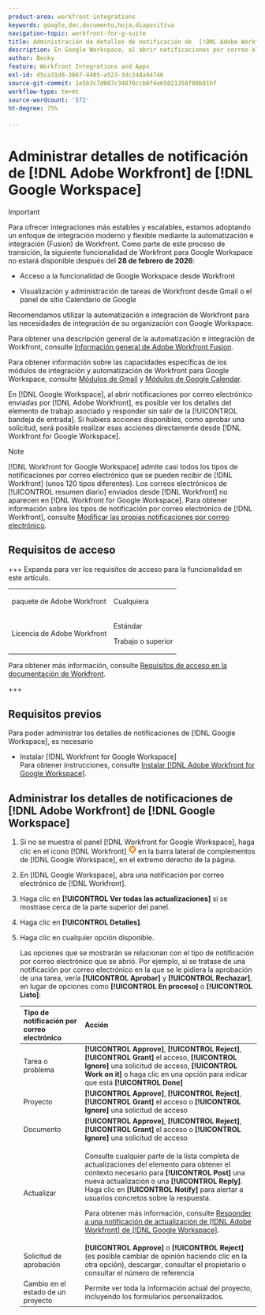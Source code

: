 ```yaml
---
product-area: workfront-integrations
keywords: google,doc,documento,hoja,diapositiva
navigation-topic: workfront-for-g-suite
title: Administración de detalles de notificación de  [!DNL Adobe Workfront]  de Google Workspace
description: En Google Workspace, al abrir notificaciones por correo electrónico enviadas por Adobe  [!DNL Workfront] , es posible ver los detalles del elemento de trabajo asociado y responder sin salir de la bandeja de entrada. Si hubiera acciones disponibles, como aprobar una solicitud, será posible realizarlas directamente desde Workfront para Google Workspace.
author: Becky
feature: Workfront Integrations and Apps
exl-id: d5ca31d8-3667-4405-a523-3dc248a94746
source-git-commit: 1e5b3c7d087c34870ccb0f4e65021358f08b81bf
workflow-type: tm+mt
source-wordcount: '572'
ht-degree: 75%

---
```


# Administrar detalles de notificación de [!DNL Adobe Workfront] de [!DNL Google Workspace]

>[!IMPORTANT]
>
>Para ofrecer integraciones más estables y escalables, estamos adoptando un enfoque de integración moderno y flexible mediante la automatización e integración (Fusion) de Workfront. Como parte de este proceso de transición, la siguiente funcionalidad de Workfront para Google Workspace no estará disponible después del **28 de febrero de 2026**:
>
>* Acceso a la funcionalidad de Google Workspace desde Workfront
>
>* Visualización y administración de tareas de Workfront desde Gmail o el panel de sitio Calendario de Google
>
>Recomendamos utilizar la automatización e integración de Workfront para las necesidades de integración de su organización con Google Workspace.
>
>Para obtener una descripción general de la automatización e integración de Workfront, consulte [Información general de Adobe Workfront Fusion](https://experienceleague.adobe.com/es/docs/workfront-fusion/using/get-started-with-fusion/understand-workfront-fusion/workfront-fusion-overview).
>
>Para obtener información sobre las capacidades específicas de los módulos de integración y automatización de Workfront para Google Workspace, consulte [Módulos de Gmail](https://experienceleague.adobe.com/es/docs/workfront-fusion/using/references/apps-and-their-modules/third-party-app-connectors/gmail-modules) y [Módulos de Google Calendar](https://experienceleague.adobe.com/es/docs/workfront-fusion/using/references/apps-and-their-modules/third-party-app-connectors/google-calendar-modules).

En [!DNL Google Workspace], al abrir notificaciones por correo electrónico enviadas por [!DNL Adobe Workfront], es posible ver los detalles del elemento de trabajo asociado y responder sin salir de la [!UICONTROL bandeja de entrada]. Si hubiera acciones disponibles, como aprobar una solicitud, será posible realizar esas acciones directamente desde [!DNL Workfront for Google Workspace].

>[!NOTE]
>
> [!DNL Workfront for Google Workspace] admite casi todos los tipos de notificaciones por correo electrónico que se pueden recibir de [!DNL Workfront] (unos 120 tipos diferentes). Los correos electrónicos de [!UICONTROL resumen diario] enviados desde [!DNL Workfront] no aparecen en [!DNL Workfront for Google Workspace]. Para obtener información sobre los tipos de notificación por correo electrónico de [!DNL Workfront], consulte [Modificar las propias notificaciones por correo electrónico](../../workfront-basics/using-notifications/activate-or-deactivate-your-own-event-notifications.md).

## Requisitos de acceso

+++ Expanda para ver los requisitos de acceso para la funcionalidad en este artículo.

<table style="table-layout:auto"> 
 <col> 
 <col> 
 <tbody> 
  <tr> 
   <td role="rowheader">paquete de Adobe Workfront</td> 
   <td> <p>Cualquiera</p> </td> 
  </tr> 
  <tr> 
   <td role="rowheader">Licencia de Adobe Workfront</td> 
   <td> <p>Estándar</p><p>Trabajo o superior</p>
  </tr> 
 </tbody> 
</table>

Para obtener más información, consulte [Requisitos de acceso en la documentación de Workfront](/help/quicksilver/administration-and-setup/add-users/access-levels-and-object-permissions/access-level-requirements-in-documentation.md).

+++

## Requisitos previos

Para poder administrar los detalles de notificaciones de [!DNL Google Workspace], es necesario

* Instalar [!DNL Workfront for Google Workspace]\
   Para obtener instrucciones, consulte [Instalar [!DNL Adobe Workfront for Google Workspace]](../../workfront-integrations-and-apps/workfront-for-g-suite/install-workfront-for-gsuite.md).

## Administrar los detalles de notificaciones de [!DNL Adobe Workfront] de [!DNL Google Workspace]

1. Si no se muestra el panel [!DNL Workfront for Google Workspace], haga clic en el icono [!DNL Workfront] ![Workfront icon](assets/wf-lion-icon.png) en la barra lateral de complementos de [!DNL Google Workspace], en el extremo derecho de la página.
1. En [!DNL Google Workspace], abra una notificación por correo electrónico de [!DNL Workfront].
1. Haga clic en **[!UICONTROL Ver todas las actualizaciones]** si se mostrase cerca de la parte superior del panel.
1. Haga clic en **[!UICONTROL Detalles]**.
1. Haga clic en cualquier opción disponible.

   Las opciones que se mostrarán se relacionan con el tipo de notificación por correo electrónico que se abrió. Por ejemplo, si se tratase de una notificación por correo electrónico en la que se le pidiera la aprobación de una tarea, vería **[!UICONTROL Aprobar]** y **[!UICONTROL Rechazar]**, en lugar de opciones como **[!UICONTROL En proceso]** o **[!UICONTROL Listo]**:

   <table style="table-layout:auto"> 
    <col> 
    <col> 
    <thead> 
     <tr> 
      <th>Tipo de notificación por correo electrónico</th> 
      <th>Acción</th> 
     </tr> 
    </thead> 
    <tbody> 
     <tr> 
      <td>Tarea o problema</td> 
      <td><strong>[!UICONTROL Approve]</strong>, <strong>[!UICONTROL Reject]</strong>, <strong>[!UICONTROL Grant]</strong> el acceso, <strong>[!UICONTROL Ignore]</strong> una solicitud de acceso, <strong>[!UICONTROL Work on it]</strong> o haga clic en una opción para indicar que está <strong>[!UICONTROL Done]</strong></td> 
     </tr> 
     <tr> 
      <td>Proyecto</td> 
      <td><strong>[!UICONTROL Approve]</strong>, <strong>[!UICONTROL Reject]</strong>, <strong>[!UICONTROL Grant]</strong> el acceso o <strong>[!UICONTROL Ignore]</strong> una solicitud de acceso</td> 
     </tr> 
     <tr> 
      <td>Documento</td> 
      <td><strong>[!UICONTROL Approve]</strong>, <strong>[!UICONTROL Reject]</strong>, <strong>[!UICONTROL Grant]</strong> el acceso o <strong>[!UICONTROL Ignore]</strong> una solicitud de acceso</td> 
     </tr> 
     <tr> 
      <td>Actualizar </td> 
      <td> <p>Consulte cualquier parte de la lista completa de actualizaciones del elemento para obtener el contexto necesario para <strong>[!UICONTROL Post]</strong> una nueva actualización o una <strong>[!UICONTROL Reply]</strong>. Haga clic en <strong>[!UICONTROL Notify]</strong> para alertar a usuarios concretos sobre la respuesta. </p> <p>Para obtener más información, consulte <a href="../../workfront-integrations-and-apps/workfront-for-g-suite/reply-to-wf-update-notification-from-gsuite.md" class="MCXref xref">Responder a una notificación de actualización de [!DNL Adobe Workfront] de [!DNL Google Workspace]</a>.</p> </td> 
     </tr> 
     <tr> 
      <td>Solicitud de aprobación</td> 
      <td><strong>[!UICONTROL Approve]</strong> o <strong>[!UICONTROL Reject]</strong> (es posible cambiar de opinión haciendo clic en la otra opción), descargar, consultar el propietario o consultar el número de referencia</td> 
     </tr> 
     <tr> 
      <td>Cambio en el estado de un proyecto</td> 
      <td> Permite ver toda la información actual del proyecto, incluyendo los formularios personalizados. </td> 
     </tr> 
    </tbody> 
   </table>
